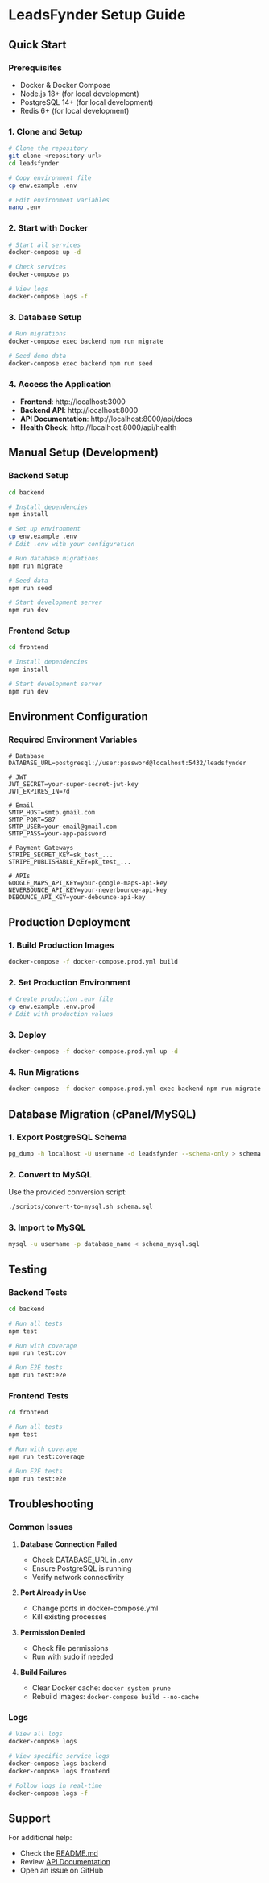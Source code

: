 # LeadsFynder Setup Guide

## Quick Start

### Prerequisites
- Docker & Docker Compose
- Node.js 18+ (for local development)
- PostgreSQL 14+ (for local development)
- Redis 6+ (for local development)

### 1. Clone and Setup

```bash
# Clone the repository
git clone <repository-url>
cd leadsfynder

# Copy environment file
cp env.example .env

# Edit environment variables
nano .env
```

### 2. Start with Docker

```bash
# Start all services
docker-compose up -d

# Check services
docker-compose ps

# View logs
docker-compose logs -f
```

### 3. Database Setup

```bash
# Run migrations
docker-compose exec backend npm run migrate

# Seed demo data
docker-compose exec backend npm run seed
```

### 4. Access the Application

- **Frontend**: http://localhost:3000
- **Backend API**: http://localhost:8000
- **API Documentation**: http://localhost:8000/api/docs
- **Health Check**: http://localhost:8000/api/health

## Manual Setup (Development)

### Backend Setup

```bash
cd backend

# Install dependencies
npm install

# Set up environment
cp env.example .env
# Edit .env with your configuration

# Run database migrations
npm run migrate

# Seed data
npm run seed

# Start development server
npm run dev
```

### Frontend Setup

```bash
cd frontend

# Install dependencies
npm install

# Start development server
npm run dev
```

## Environment Configuration

### Required Environment Variables

```env
# Database
DATABASE_URL=postgresql://user:password@localhost:5432/leadsfynder

# JWT
JWT_SECRET=your-super-secret-jwt-key
JWT_EXPIRES_IN=7d

# Email
SMTP_HOST=smtp.gmail.com
SMTP_PORT=587
SMTP_USER=your-email@gmail.com
SMTP_PASS=your-app-password

# Payment Gateways
STRIPE_SECRET_KEY=sk_test_...
STRIPE_PUBLISHABLE_KEY=pk_test_...

# APIs
GOOGLE_MAPS_API_KEY=your-google-maps-api-key
NEVERBOUNCE_API_KEY=your-neverbounce-api-key
DEBOUNCE_API_KEY=your-debounce-api-key
```

## Production Deployment

### 1. Build Production Images

```bash
docker-compose -f docker-compose.prod.yml build
```

### 2. Set Production Environment

```bash
# Create production .env file
cp env.example .env.prod
# Edit with production values
```

### 3. Deploy

```bash
docker-compose -f docker-compose.prod.yml up -d
```

### 4. Run Migrations

```bash
docker-compose -f docker-compose.prod.yml exec backend npm run migrate
```

## Database Migration (cPanel/MySQL)

### 1. Export PostgreSQL Schema

```bash
pg_dump -h localhost -U username -d leadsfynder --schema-only > schema.sql
```

### 2. Convert to MySQL

Use the provided conversion script:

```bash
./scripts/convert-to-mysql.sh schema.sql
```

### 3. Import to MySQL

```bash
mysql -u username -p database_name < schema_mysql.sql
```

## Testing

### Backend Tests

```bash
cd backend

# Run all tests
npm test

# Run with coverage
npm run test:cov

# Run E2E tests
npm run test:e2e
```

### Frontend Tests

```bash
cd frontend

# Run all tests
npm test

# Run with coverage
npm run test:coverage

# Run E2E tests
npm run test:e2e
```

## Troubleshooting

### Common Issues

1. **Database Connection Failed**
   - Check DATABASE_URL in .env
   - Ensure PostgreSQL is running
   - Verify network connectivity

2. **Port Already in Use**
   - Change ports in docker-compose.yml
   - Kill existing processes

3. **Permission Denied**
   - Check file permissions
   - Run with sudo if needed

4. **Build Failures**
   - Clear Docker cache: `docker system prune`
   - Rebuild images: `docker-compose build --no-cache`

### Logs

```bash
# View all logs
docker-compose logs

# View specific service logs
docker-compose logs backend
docker-compose logs frontend

# Follow logs in real-time
docker-compose logs -f
```

## Support

For additional help:
- Check the [README.md](../README.md)
- Review [API Documentation](../docs/api-reference.md)
- Open an issue on GitHub
